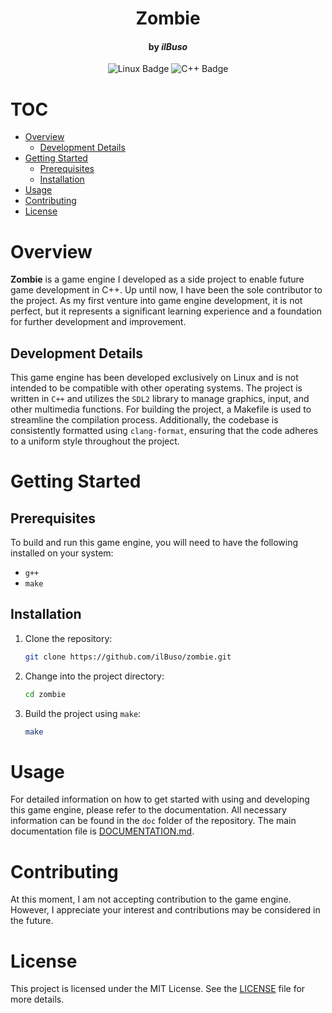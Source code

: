 <div align="center">

# Zombie
#### by *ilBuso*

![Linux Badge](https://img.shields.io/badge/Linux-FCC624?logo=linux&logoColor=000&style=for-the-badge)
![C++ Badge](https://img.shields.io/badge/C%2B%2B-00599C?logo=cplusplus&logoColor=fff&style=for-the-badge)

</div>

# TOC
- [Overview](#overview)
  - [Development Details](#development-details)
- [Getting Started](#getting-started)
  - [Prerequisites](#prerequisites)
  - [Installation](#installation)
- [Usage](#usage)
- [Contributing](#contributing)
- [License](#license)

# Overview
**Zombie** is a game engine I developed as a side project to enable future game development in C++. Up until now, I have been the sole contributor to the project. As my first venture into game engine development, it is not perfect, but it represents a significant learning experience and a foundation for further development and improvement.

## Development Details

This game engine has been developed exclusively on Linux and is not intended to be compatible with other operating systems. The project is written in `C++` and utilizes the `SDL2` library to manage graphics, input, and other multimedia functions. For building the project, a Makefile is used to streamline the compilation process. Additionally, the codebase is consistently formatted using `clang-format`, ensuring that the code adheres to a uniform style throughout the project.

# Getting Started

## Prerequisites

To build and run this game engine, you will need to have the following installed on your system:

- `g++`
- `make`

## Installation

1. Clone the repository:
   ```sh
   git clone https://github.com/ilBuso/zombie.git
   ```

2. Change into the project directory:
   ```sh
   cd zombie
   ```

3. Build the project using `make`:
   ```sh
   make
   ```

# Usage
For detailed information on how to get started with using and developing this game engine, please refer to the documentation. All necessary information can be found in the `doc` folder of the repository. The main documentation file is [DOCUMENTATION.md](./doc/DOCUMENTATION.md).

# Contributing
At this moment, I am not accepting contribution to the game engine. However, I appreciate your interest and contributions may be considered in the future.

# License
This project is licensed under the MIT License. See the [LICENSE](LICENSE) file for more details.
